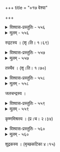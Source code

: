 +++
title = "०१७ वेश्या"

+++



<details><summary>विश्वास-प्रस्तुतिः - ५५६</summary>

ईर्ष्या कुलस्त्रीषु न नायकस्य   
निःशङ्ककेलिर् न पराङ्गनासु ।  
वेश्यासु चैतद् द्वितयं प्ररूढं  
सर्वस्वम् एतास् तद् अहो स्मरस्य ॥५५६॥
</details>

<details><summary>मूलम् - ५५६</summary>

ईर्ष्या कुलस्त्रीषु न नायकस्य   
निःशङ्ककेलिर् न पराङ्गनासु ।  
वेश्यासु चैतद् द्वितयं प्ररूढं  
सर्वस्वम् एतास् तद् अहो स्मरस्य ॥५५६॥
</details>


रुद्रटस्य । (शृ।ति। १।६९)  



<details><summary>विश्वास-प्रस्तुतिः - ५५७</summary>

कुप्यत् पिनाकिनेत्राग्निज्वालाभस्मीकृतः पुरा ।  
उज्जीवति पुनः कामो मन्ये वेश्यावलोकितैः ॥५५७॥
</details>

<details><summary>मूलम् - ५५७</summary>

कुप्यत् पिनाकिनेत्राग्निज्वालाभस्मीकृतः पुरा ।  
उज्जीवति पुनः कामो मन्ये वेश्यावलोकितैः ॥५५७॥
</details>


तस्यैव । (शृ।ति। १।७०)  



<details><summary>विश्वास-प्रस्तुतिः - ५५८</summary>

सश्रीकोलकपल्लवेन तिमिरस् ताम्बूलरागच्छविः  
स्वच्छायादशनव्रणैर् नखपदैश् चित्रा च पत्रावली ।  
लोलापाङ्गविलोकितस्तवकिता कर्णोत्पलश्रीर् इति  
व्यक्तोद्दीपितभूषणः स्मरम् अपि क्षुभ्नन्ति वारस्त्रियः ॥५५८॥
</details>

<details><summary>मूलम् - ५५८</summary>

सश्रीकोलकपल्लवेन तिमिरस् ताम्बूलरागच्छविः  
स्वच्छायादशनव्रणैर् नखपदैश् चित्रा च पत्रावली ।  
लोलापाङ्गविलोकितस्तवकिता कर्णोत्पलश्रीर् इति  
व्यक्तोद्दीपितभूषणः स्मरम् अपि क्षुभ्नन्ति वारस्त्रियः ॥५५८॥
</details>


जलचन्द्रस्य ।  



<details><summary>विश्वास-प्रस्तुतिः - ५५९</summary>

श्रोणीभारभरालसा दरगलन्माल्योपवृत्तिच्छलाल्  
लोलोत्क्षिप्तभुजोपदर्शितकुचोन्मीलन् नखाङ्कावलिः ।  
लोलेन्दीवरदामदीर्घतरया दृष्ट्या धयन्ती मनो  
दारान्दोलनलोलकङ्कणझणत्कारोत्तरं सर्पति ॥५५९॥
</details>

<details><summary>मूलम् - ५५९</summary>

श्रोणीभारभरालसा दरगलन्माल्योपवृत्तिच्छलाल्  
लोलोत्क्षिप्तभुजोपदर्शितकुचोन्मीलन् नखाङ्कावलिः ।  
लोलेन्दीवरदामदीर्घतरया दृष्ट्या धयन्ती मनो  
दारान्दोलनलोलकङ्कणझणत्कारोत्तरं सर्पति ॥५५९॥
</details>


कृष्णमिश्रस्य । (प्र।च। २।३४)  



<details><summary>विश्वास-प्रस्तुतिः - ५६०</summary>

समुद्रवीचीव चलस्वभावा  
सन्ध्याभ्रलेखेव मुहूर्तरागा ।  
वेश्या कृतार्था पुरुषं हृतस्वं  
निष् निषीडितालक्तकवज् जहाति ॥५६०॥
</details>

<details><summary>मूलम् - ५६०</summary>

समुद्रवीचीव चलस्वभावा  
सन्ध्याभ्रलेखेव मुहूर्तरागा ।  
वेश्या कृतार्था पुरुषं हृतस्वं  
निष् निषीडितालक्तकवज् जहाति ॥५६०॥
</details>


शूद्रकस्य । (मृच्छकटिका ४।१५)  

